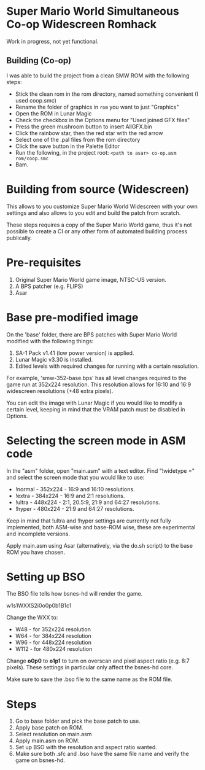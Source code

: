 Super Mario World Simultaneous Co-op Widescreen Romhack
=======================================================

Work in progress, not yet functional.

Building (Co-op)
----------------

I was able to build the project from a clean SMW ROM with the following steps:

- Stick the clean rom in the rom directory, named something convenient (I used 
coop.smc)
- Rename the folder of graphics in `rom` you want to just "Graphics"
- Open the ROM in Lunar Magic
- Check the checkbox in the Options menu for "Used joined GFX files"
- Press the green mushroom button to insert AllGFX.bin
- Click the rainbow star, then the red star with the red arrow
- Select one of the .pal files from the rom directory
- Click the save button in the Palette Editor
- Run the following, in the project root: `<path to asar> co-op.asm rom/coop.smc`
- Bam.

Building from source (Widescreen)
=================================

This allows to you customize Super Mario World Widescreen with your own settings and also allows
to you edit and build the patch from scratch.

These steps requires a copy of the Super Mario World game, thus it's not possible to create a
CI or any other form of automated building process publically.

# Pre-requisites

1. Original Super Mario World game image, NTSC-US version.
2. A BPS patcher (e.g. FLIPS)
3. Asar

# Base pre-modified image

On the 'base' folder, there are BPS patches with Super Mario World modified with the following
things:

1. SA-1 Pack v1.41 (low power version) is applied.
2. Lunar Magic v3.30 is installed.
3. Edited levels with required changes for running with a certain resolution.

For example, 'smw-352-base.bps' has all level changes required to the game run at
352x224 resolution. This resolution allows for 16:10 and 16:9 widescreen resolutions
(+48 extra pixels).

You can edit the image with Lunar Magic if you would like to modify a certain level,
keeping in mind that the VRAM patch must be disabled in Options.

# Selecting the screen mode in ASM code

In the "asm" folder, open "main.asm" with a text editor. Find "!widetype =" and select the
screen mode that you would like to use:

* !normal - 352x224 - 16:9 and 16:10 resolutions.
* !extra - 384x224 - 16:9 and 2:1 resolutions.
* !ultra - 448x224 - 2:1, 20.5:9, 21:9 and 64:27 resolutions.
* !hyper - 480x224 - 21:9 and 64:27 resolutions.

Keep in mind that !ultra and !hyper settings are currently not fully implemented, both ASM-wise 
and base-ROM wise, these are experimental and incomplete versions.

Apply main.asm using Asar (alternatively, via the do.sh script) to the base ROM you have chosen.

# Setting up BSO

The BSO file tells how bsnes-hd will render the game.

w1s1WXXS2i0o0p0b1B1c1

Change the WXX to:

* W48 - for 352x224 resolution
* W64 - for 384x224 resolution
* W96 - for 448x224 resolution
* W112 - for 480x224 resolution

Change **o0p0** to **o1p1** to turn on overscan and pixel aspect ratio (e.g. 8:7 pixels).
These settings in particular only affect the bsnes-hd core.

Make sure to save the .bso file to the same name as the ROM file.

# Steps

1. Go to base folder and pick the base patch to use.
2. Apply base patch on ROM.
3. Select resolution on main.asm
4. Apply main.asm on ROM.
5. Set up BSO with the resolution and aspect ratio wanted.
6. Make sure both .sfc and .bso have the same file name and verify the game on bsnes-hd.
